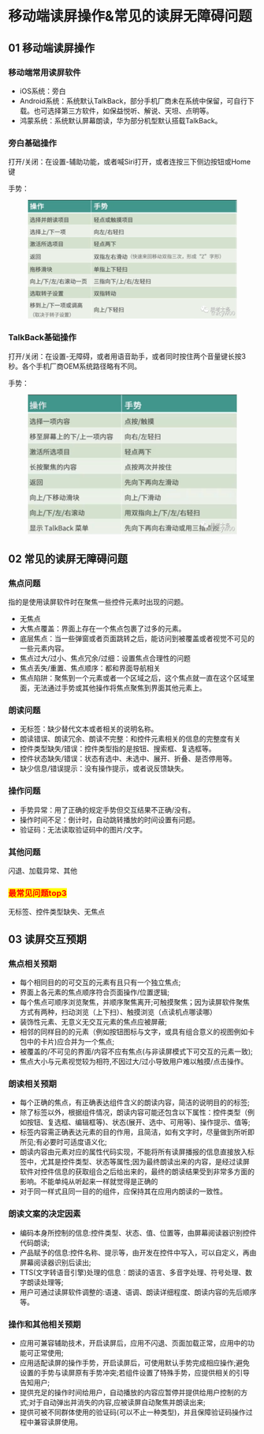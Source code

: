# 移动端读屏操作&常见的读屏无障碍问题

## 01 移动端读屏操作 <a href="#kehdr" id="kehdr"></a>

### 移动端常用读屏软件 <a href="#eeigv" id="eeigv"></a>

* iOS系统：旁白
* Android系统：系统默认TalkBack，部分手机厂商未在系统中保留，可自行下载。也可选择第三方软件，如保益悦听、解说、天坦、点明等。
* 鸿蒙系统：系统默认屏幕朗读，华为部分机型默认搭载TalkBack。

### 旁白基础操作 <a href="#uzq12" id="uzq12"></a>

打开/关闭：在设置-辅助功能，或者喊Siri打开，或者连按三下侧边按钮或Home键

手势：

<figure><img src="../../.gitbook/assets/640 (16).png" alt=""><figcaption></figcaption></figure>

### TalkBack基础操作 <a href="#kwbfm" id="kwbfm"></a>

打开/关闭：在设置-无障碍，或者用语音助手，或者同时按住两个音量键长按3秒。各个手机厂商OEM系统路径略有不同。

手势：

<figure><img src="../../.gitbook/assets/640 (17).png" alt=""><figcaption></figcaption></figure>



## 02 常见的读屏无障碍问题 <a href="#rcspe" id="rcspe"></a>

### 焦点问题 <a href="#xo9gv" id="xo9gv"></a>

指的是使用读屏软件时在聚焦一些控件元素时出现的问题。

* 无焦点
* 大焦点覆盖：界面上存在一个焦点包裹了过多的元素。
* 底层焦点：当一些弹窗或者页面跳转之后，能访问到被覆盖或者视觉不可见的一些元素内容。
* 焦点过大/过小、焦点冗余/过细：设置焦点合理性的问题
* 焦点丢失/重置、焦点顺序：都和界面导航相关
* 焦点陷阱：聚焦到一个元素或者一个区域之后，这个焦点就一直在这个区域里面，无法通过手势或其他操作将焦点聚焦到界面其他元素上。

### 朗读问题 <a href="#qxnby" id="qxnby"></a>

* 无标签：缺少替代文本或者相关的说明名称。
* 朗读错误、朗读冗余、朗读不完整：和控件元素相关的信息的完整度有关
* 控件类型缺失/错误：控件类型指的是按钮、搜索框、复选框等。
* 控件状态缺失/错误：状态有选中、未选中、展开、折叠、是否停用等。
* 缺少信息/错误提示：没有操作提示，或者说反馈缺失。

### 操作问题 <a href="#bhjsp" id="bhjsp"></a>

* 手势异常：用了正确的规定手势但交互结果不正确/没有。
* 操作时间不足：倒计时，自动跳转播放的时间设置有问题。
* 验证码：无法读取验证码中的图片/文字。

### 其他问题 <a href="#uzdvx" id="uzdvx"></a>

闪退、加载异常、其他

### <mark style="color:red;">最常见问题top3</mark> <a href="#plrgd" id="plrgd"></a>

无标签、控件类型缺失、无焦点



## 03 读屏交互预期 <a href="#n9zqj" id="n9zqj"></a>

### 焦点相关预期 <a href="#mcocm" id="mcocm"></a>

* 每个相同目的的可交互的元素有且只有一个独立焦点;
* 界面上各元素的焦点顺序符合页面操作/位置逻辑;
* 每个焦点可顺序浏览聚焦，并顺序聚焦离开;可触摸聚焦；因为读屏软件聚焦方式有两种，扫动浏览（上下扫）、触摸浏览（点读机点哪读哪）
* 装饰性元素、无意义无交互元素的焦点应被屏蔽;
* 相邻的同样目的的元素（例如按钮图标与文字，或具有组合意义的视图例如卡包中的卡片)应合并为一个焦点;
* 被覆盖的/不可见的界面/内容不应有焦点(与非读屏模式下可交互的元素一致);
* 焦点大小与元素视觉较为相符,不因过大/过小导致用户难以触摸/点击操作。

### 朗读相关预期 <a href="#kkbhy" id="kkbhy"></a>

* 每个正确的焦点，有正确表达组件含义的朗读内容，简洁的说明目的的标签;
* 除了标签以外，根据组件情况，朗读内容可能还包含以下属性：控件类型（例如按钮、复选框、编辑框等)、状态(展开、选中、可用等)、操作提示、值等;
* 标签内容需正确表达元素的目的作用，且简洁，如有文字时，尽量做到所听即所见;有必要时可适度语义化;
* 朗读内容由元素对应的属性代码实现，不能将所有读屏播报的信息直接放入标签中，尤其是控件类型、状态等属性;因为最终朗读出来的内容，是经过读屏软件对控件信息的获取组合之后给出来的，最终的朗读结果受到非常多方面的影响。不能单纯从听起来一样就觉得是正确的
* 对于同一样式且同一目的的组件，应保持其在应用内朗读的一致性。

### 朗读文案的决定因素 <a href="#spuu9" id="spuu9"></a>

* 编码本身所控制的信息:控件类型、状态、值、位置等，由屏幕阅读器识别控件代码朗读;
* 产品赋予的信息:控件名称、提示等，由开发在控件中写入，可以自定义，再由屏幕阅读器识别后读出;
* TTS(文字转语音引擎)处理的信息︰朗读的语言、多音字处理、符号处理、数字朗读处理等;
* 用户可通过读屏软件调整的:语速、语调、朗读详细程度、朗读内容的先后顺序等。

### 操作和其他相关预期 <a href="#daegg" id="daegg"></a>

* 应用可兼容辅助技术，开启读屏后，应用不闪退、页面加载正常，应用中的功能可正常使用;
* 应用适配读屏的操作手势，开启读屏后，可使用默认手势完成相应操作;避免设置的手势与读屏原有手势冲突;若组件设置了特殊手势，应提供相关的引导告知用户;
* 提供充足的操作时间给用户，自动播放的内容应暂停并提供给用户控制的方式;对于自动弹出并消失的内容,应被读屏自动聚焦并朗读出来;
* 提供可被不同群体使用的验证码(可以不止一种类型)，并且保障验证码操作过程中兼容读屏使用。

